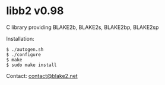 # libb2 v0.98

C library providing BLAKE2b, BLAKE2s, BLAKE2bp, BLAKE2sp

Installation:

```
$ ./autogen.sh
$ ./configure
$ make
$ sudo make install
```

Contact: contact@blake2.net
